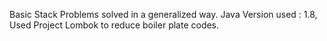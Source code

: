 Basic Stack Problems solved in a generalized way.
Java Version used : 1.8,
Used Project Lombok to reduce boiler plate codes.
